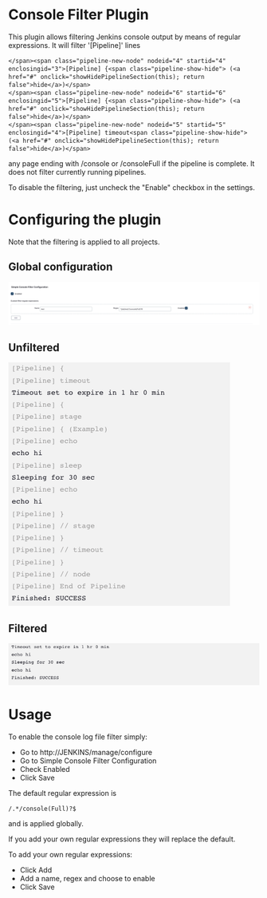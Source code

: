 Console Filter Plugin
===============================

This plugin allows filtering Jenkins console output by means of regular expressions. It will filter '[Pipeline]' lines

```
</span><span class="pipeline-new-node" nodeid="4" startid="4" enclosingid="3">[Pipeline] {<span class="pipeline-show-hide"> (<a href="#" onclick="showHidePipelineSection(this); return false">hide</a>)</span>
</span><span class="pipeline-new-node" nodeid="6" startid="6" enclosingid="5">[Pipeline] {<span class="pipeline-show-hide"> (<a href="#" onclick="showHidePipelineSection(this); return false">hide</a>)</span>
</span><span class="pipeline-new-node" nodeid="5" startid="5" enclosingid="4">[Pipeline] timeout<span class="pipeline-show-hide"> (<a href="#" onclick="showHidePipelineSection(this); return false">hide</a>)</span>
```
any page ending with /console or /consoleFull if the pipeline is complete. It does not filter currently running pipelines.

To disable the filtering, just uncheck the "Enable" checkbox in the settings.

# Configuring the plugin

Note that the filtering is applied to all projects.

## Global configuration
![Global configuration](images/configuration.png "Global configuration")

## Unfiltered
![Global configuration](images/before.png "Unfiltered")

## Filtered
![Global configuration](images/after.png "Filtered")


# Usage

To enable the console log file filter simply:

- Go to http://JENKINS/manage/configure
- Go to Simple Console Filter Configuration
- Check Enabled
- Click Save

The default regular expression is
```
/.*/console(Full)?$
```
and is applied globally.

If you add your own regular expressions they will replace the default.

To add your own regular expressions:
- Click Add
- Add a name, regex and choose to enable
- Click Save
